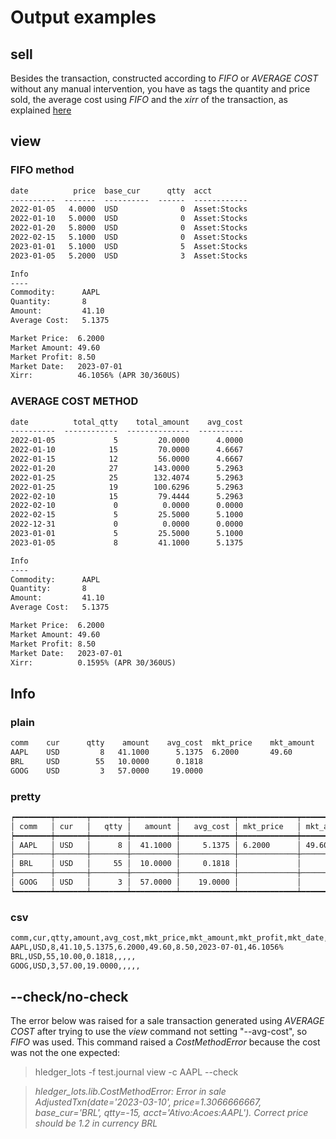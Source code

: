 # Output examples
## sell

Besides the transaction, constructed according to *FIFO* or *AVERAGE COST* without any manual intervention, you have as tags the quantity and price sold, the average cost using *FIFO* and the *xirr* of the transaction, as explained [here](README.md#xirr) 

<script async id="asciicast-gLrvr6EazYAs1raGn4ADiBTqe" src="https://asciinema.org/a/gLrvr6EazYAs1raGn4ADiBTqe.js"></script>


## view

### FIFO method
```txt
date          price  base_cur      qtty  acct
----------  -------  ----------  ------  ------------
2022-01-05   4.0000  USD              0  Asset:Stocks
2022-01-10   5.0000  USD              0  Asset:Stocks
2022-01-20   5.8000  USD              0  Asset:Stocks
2022-02-15   5.1000  USD              0  Asset:Stocks
2023-01-01   5.1000  USD              5  Asset:Stocks
2023-01-05   5.2000  USD              3  Asset:Stocks

Info
----
Commodity:      AAPL
Quantity:       8
Amount:         41.10
Average Cost:   5.1375

Market Price:  6.2000
Market Amount: 49.60
Market Profit: 8.50
Market Date:   2023-07-01
Xirr:          46.1056% (APR 30/360US)
```

### AVERAGE COST METHOD

```txt
date          total_qtty    total_amount    avg_cost
----------  ------------  --------------  ----------
2022-01-05             5         20.0000      4.0000
2022-01-10            15         70.0000      4.6667
2022-01-15            12         56.0000      4.6667
2022-01-20            27        143.0000      5.2963
2022-01-25            25        132.4074      5.2963
2022-01-25            19        100.6296      5.2963
2022-02-10            15         79.4444      5.2963
2022-02-10             0          0.0000      0.0000
2022-02-15             5         25.5000      5.1000
2022-12-31             0          0.0000      0.0000
2023-01-01             5         25.5000      5.1000
2023-01-05             8         41.1000      5.1375

Info
----
Commodity:      AAPL
Quantity:       8
Amount:         41.10
Average Cost:   5.1375

Market Price:  6.2000
Market Amount: 49.60
Market Profit: 8.50
Market Date:   2023-07-01
Xirr:          0.1595% (APR 30/360US)
```

## Info

### plain

```txt
comm    cur      qtty    amount    avg_cost  mkt_price    mkt_amount    mkt_profit    mkt_date    xirr
AAPL    USD         8   41.1000      5.1375  6.2000       49.60         8.50          2023-07-01  46.1056%
BRL     USD        55   10.0000      0.1818
GOOG    USD         3   57.0000     19.0000
```

### pretty

```txt
┍━━━━━━━━┯━━━━━━━┯━━━━━━━━┯━━━━━━━━━━┯━━━━━━━━━━━━┯━━━━━━━━━━━━━┯━━━━━━━━━━━━━━┯━━━━━━━━━━━━━━┯━━━━━━━━━━━━┯━━━━━━━━━━┑
│ comm   │ cur   │   qtty │   amount │   avg_cost │ mkt_price   │ mkt_amount   │ mkt_profit   │ mkt_date   │ xirr     │
┝━━━━━━━━┿━━━━━━━┿━━━━━━━━┿━━━━━━━━━━┿━━━━━━━━━━━━┿━━━━━━━━━━━━━┿━━━━━━━━━━━━━━┿━━━━━━━━━━━━━━┿━━━━━━━━━━━━┿━━━━━━━━━━┥
│ AAPL   │ USD   │      8 │  41.1000 │     5.1375 │ 6.2000      │ 49.60        │ 8.50         │ 2023-07-01 │ 46.1056% │
├────────┼───────┼────────┼──────────┼────────────┼─────────────┼──────────────┼──────────────┼────────────┼──────────┤
│ BRL    │ USD   │     55 │  10.0000 │     0.1818 │             │              │              │            │          │
├────────┼───────┼────────┼──────────┼────────────┼─────────────┼──────────────┼──────────────┼────────────┼──────────┤
│ GOOG   │ USD   │      3 │  57.0000 │    19.0000 │             │              │              │            │          │
┕━━━━━━━━┷━━━━━━━┷━━━━━━━━┷━━━━━━━━━━┷━━━━━━━━━━━━┷━━━━━━━━━━━━━┷━━━━━━━━━━━━━━┷━━━━━━━━━━━━━━┷━━━━━━━━━━━━┷━━━━━━━━━━┙
```

### csv

```txt
comm,cur,qtty,amount,avg_cost,mkt_price,mkt_amount,mkt_profit,mkt_date,xirr
AAPL,USD,8,41.10,5.1375,6.2000,49.60,8.50,2023-07-01,46.1056%
BRL,USD,55,10.00,0.1818,,,,,
GOOG,USD,3,57.00,19.0000,,,,,
```

## --check/no-check

The error below was raised for a sale transaction generated using *AVERAGE COST* after trying to use the *view* command not setting "--avg-cost", so *FIFO* was used. This command raised a *CostMethodError* because the cost was not the one expected:


> hledger_lots -f test.journal view -c AAPL --check

>*hledger_lots.lib.CostMethodError: Error in sale AdjustedTxn(date='2023-03-10', price=1.3066666667, base_cur='BRL', qtty=-15, acct='Ativo:Acoes:AAPL'). Correct price should be 1.2 in currency BRL*

